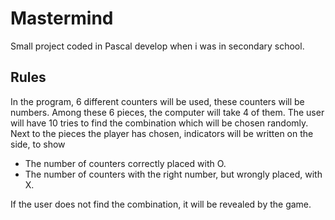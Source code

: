# Mastermind
Small project coded in Pascal develop when i was in secondary school.

## Rules
In the program, 6 different counters will be used, these counters will be numbers.
Among these 6 pieces, the computer will take 4 of them.
The user will have 10 tries to find the combination which will be chosen randomly.
Next to the pieces the player has chosen, indicators will be written on the side, to show
- The number of counters correctly placed with O.
- The number of counters with the right number, but wrongly placed, with X.

If the user does not find the combination, it will be revealed by the game.

